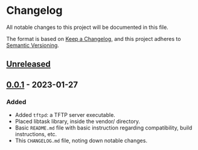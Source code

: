 # Changelog

All notable changes to this project will be documented in this file.

The format is based on [Keep a Changelog](https://keepachangelog.com/en/1.0.0/),
and this project adheres to [Semantic Versioning](https://semver.org/spec/v2.0.0.html).

## [Unreleased]

## [0.0.1] - 2023-01-27

### Added

- Added `tftpd`: a TFTP server executable.
- Placed libtask library, inside the vendor/ directory.
- Basic `README.md` file with basic instruction regarding compatibility, build
  instructions, etc.
- This `CHANGELOG.md` file, noting down notable changes.

[unreleased]: https://github.com/rishvic/communicado/compare/v0.0.1...HEAD
[0.0.1]: https://github.com/rishvic/communicado/releases/tag/v0.0.1
